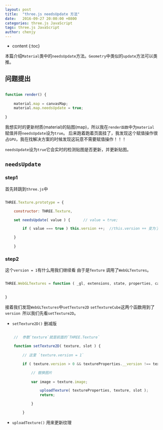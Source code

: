 ```yaml
---
layout: post
title:  "three.js needsUpdate 方法"
date:   2016-09-27 20:00:00 +0800
categories: three.js JavaScript
tags: three.js JavaScript
author: chenjy
---
```


* content
{:toc}


本篇介绍`Material`类中的`needsUpdate`方法。`Geometry`中类似的`update`方法可以类推。






## 问题提出

```js

function render() {
    
    material.map = canvasMap;
    material.map.needsUpdate = true;
    
}


```

我想实时的更新材质(material)的贴图(map)，所以我在`render函数`中为`material`赋值并将`needsUpdate`设为`true`。
后来跑着跑着页面挂了，我发现这个赋值操作很占`GPU`，我在找解决方案的时候发现这玩意不需要赋值操作！！！

`needsUpdate`设为`true`它会实时的检测贴图是否更新，并更新贴图。



## `needsUpdate`


### step1

首先转跳到`three.js`中

```js

THREE.Texture.prototype = {

	constructor: THREE.Texture,

	set needsUpdate( value ) {      // value = true;

		if ( value === true ) this.version ++;  //this.version ++ 变为了1;

	}
	
	}


```

### step2

这个`version = 1`有什么用我们继续看 
由于是`Texture` 调用了`WebGLTextures`。


```js

THREE.WebGLTextures = function ( _gl, extensions, state, properties, capabilities, paramThreeToGL, info ) {
    
    
}


```

接着我们发现`WebGLTextures`中`setTexture2D` `setTextureCube`这两个函数用到了`version `所以我们先看`setTexture2D`。

* `setTexture2D()` 删减版

```js
    
    //  参数`texture`就是前面的`THREE.Texture`
    
	function setTexture2D( texture, slot ) {
           
	    // 这里 `texture.version = 1`

		if ( texture.version > 0 && textureProperties.__version !== texture.version ) {

            // 替换图片
            
			var image = texture.image;

				uploadTexture( textureProperties, texture, slot );
				return;

			}

		}


```

* `uploadTexture()` 用来更新纹理












